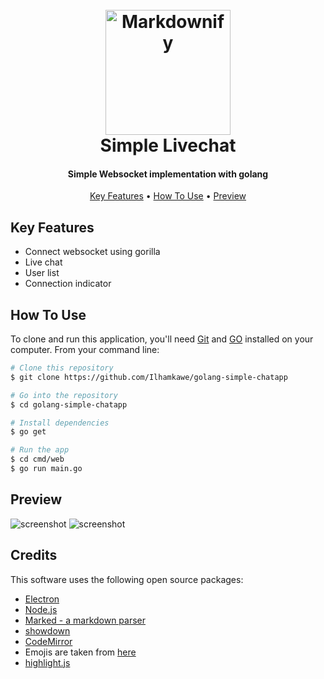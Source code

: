 
<h1 align="center">
  <br>
  <a href="http://www.amitmerchant.com/electron-markdownify">
	  <img src="" alt="Markdownify" width="200"></a>
  <br>
  Simple Livechat
  <br>
</h1>

<h4 align="center">Simple Websocket implementation with golang</h4>

<p align="center">
  <a href="#key-features">Key Features</a> •
  <a href="#how-to-use">How To Use</a> •
  <a href="#how-to-use">Preview</a> 
</p>



## Key Features

* Connect websocket using gorilla
* Live chat
* User list 
* Connection indicator

## How To Use

To clone and run this application, you'll need [Git](https://git-scm.com) and [GO](https://go.dev/doc/install) installed on your computer. From your command line:

```bash
# Clone this repository
$ git clone https://github.com/Ilhamkawe/golang-simple-chatapp

# Go into the repository
$ cd golang-simple-chatapp

# Install dependencies
$ go get

# Run the app
$ cd cmd/web
$ go run main.go

```

## Preview

![screenshot](https://i.ibb.co/jHw2Wct/ezgif-com-video-to-gif-1.gif)
![screenshot](https://i.ibb.co/nwBLp24/ezgif-com-video-to-gif-2.gif)


## Credits

This software uses the following open source packages:

- [Electron](http://electron.atom.io/)
- [Node.js](https://nodejs.org/)
- [Marked - a markdown parser](https://github.com/chjj/marked)
- [showdown](http://showdownjs.github.io/showdown/)
- [CodeMirror](http://codemirror.net/)
- Emojis are taken from [here](https://github.com/arvida/emoji-cheat-sheet.com)
- [highlight.js](https://highlightjs.org/)

